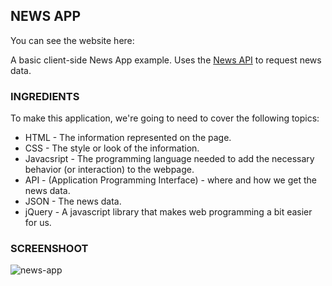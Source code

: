 NEWS APP
--------

You can see the website here:

A basic client-side News App example.
Uses the [News API](https://newsapi.org/) to request news data.

### INGREDIENTS
To make this application, we're going to need to cover the following topics:
 * HTML - The information represented on the page.
 * CSS - The style or look of the information.
 * Javacsript - The programming language needed to add the necessary behavior (or interaction) to the webpage.
 * API - (Application Programming Interface) - where and how we get the news data.
 * JSON - The news data.
 * jQuery - A javascript library that makes web programming a bit easier for us.
 
 ### SCREENSHOOT
 ![news-app](https://user-images.githubusercontent.com/38943439/46164068-65053580-c2a6-11e8-9a82-ae47a49718f6.png)
